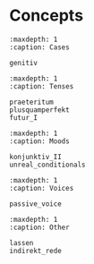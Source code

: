 # Concepts

```{toctree}
:maxdepth: 1
:caption: Cases

genitiv

```

```{toctree}
:maxdepth: 1
:caption: Tenses

praeteritum
plusquamperfekt
futur_I

```

```{toctree}
:maxdepth: 1
:caption: Moods

konjunktiv_II
unreal_conditionals

```

```{toctree}
:maxdepth: 1
:caption: Voices

passive_voice
```

```{toctree}
:maxdepth: 1
:caption: Other

lassen
indirekt_rede
```